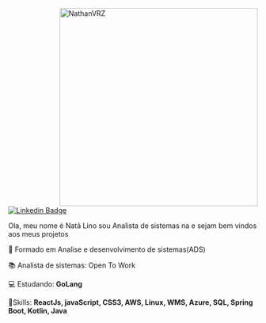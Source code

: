 

<!--
**NathanVRZ/NathanVRZ** is a ✨ _special_ ✨ repository because its `README.md` (this file) appears on your GitHub profile.
### Hi there 👋
Here are some ideas to get you started:

- 🔭 I’m currently working on ...
- 🌱 I’m currently learning ...
- 👯 I’m looking to collaborate on ...
- 🤔 I’m looking for help with ...
- 💬 Ask me about ...
- 📫 How to reach me: ...
- 😄 Pronouns: ...
- ⚡ Fun fact: ...
-->

<img src="https://raw.githubusercontent.com/MicaelliMedeiros/micaellimedeiros/master/image/computer-illustration.png" min-width="400px" max-width="400px" width="400px" align="right" alt="NathanVRZ">

[![Linkedin Badge](https://img.shields.io/badge/-Natã%20Lino-6633cc?style=flat-square&logo=Linkedin&logoColor=white&link=https://www.linkedin.com/in/natã-lino-b630b21a4/)](https://www.linkedin.com/in/natã-lino-b630b21a4/)

Ola, meu nome é Natã Lino sou Analista de sistemas na e sejam bem vindos aos meus projetos

🏫 Formado em Analise e desenvolvimento de sistemas(ADS)

📚 Analista de sistemas: Open To Work

💻 Estudando: <strong> GoLang </strong>

🔧Skills: <strong>ReactJs, javaScript, CSS3, AWS, Linux, WMS, Azure, SQL, Spring Boot, Kotlin, Java</strong>


